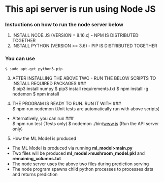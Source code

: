 # This api server is run using Node JS

### Instuctions on how to run the node server below

1. INSTALL NODE.JS (VERSION = 8.16.x) - NPM IS DISTRIBUTED TOGETHER
2. INSTALL PYTHON (VERSION >= 3.6) - PIP IS DISTRIBUTED TOGETHER   
### You can use
    $ sudo apt-get python3-pip

3. AFTER INSTALLING THE ABOVE TWO - RUN THE BELOW SCRIPTS TO INSTALL REQUIRED PACKAGES
###<br/>
    $ pip3 install numpy
    $ pip3 install requirements.txt
    $ npm install -g nodemon
    $ npm install 

4. THE PROGRAM IS READY TO RUN. RUN IT WITH 
###<br/>
    $ npm run nodemon (Unit tests are automatically run with above scripts)
+ Alternatively, you can run 
###<br/>
    $ npm run test (Tests only)
    $ nodemon ./bin/www.js (Run the API server only)

5. How the ML Model is produced
+ The ML Model is produced via running **ml_model>main.py**
+ Two files will be produced **ml_model>mushroom_model.pkl** and **remaining_columns.txt** 
+ The node server uses the above two files during prediction serving
+ The node program spawns child python processes to processes data and returns prediction 
